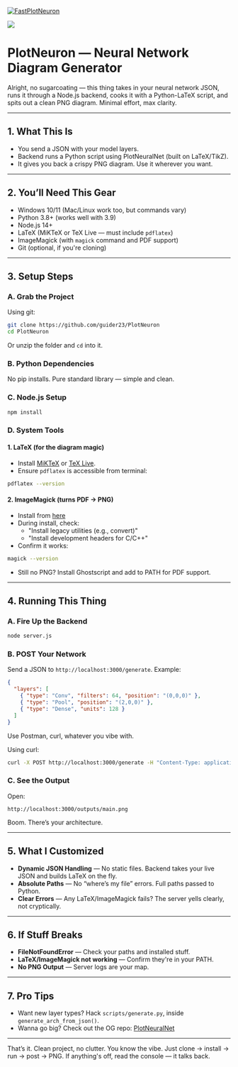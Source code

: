 [![FastPlotNeuron](https://img.shields.io/badge/FastPlotNeuron-8.1×_faster-2ea44f?logo=lightning&logoColor=white)](https://github.com/guider23/FastPlotNeuron)

<img src = https://pouch.jumpshare.com/preview/HBsRUli9DpJ-ZenBh2k3EQD0G-51w-pexQVKrc8B4y6trcltl0uSAjWDrMgE_t-A5JdIQUvkYP1PaJpnakeNZ4knx3lLpIws2nvRDTM6DHs >



# PlotNeuron — Neural Network Diagram Generator

Alright, no sugarcoating — this thing takes in your neural network JSON, runs it through a Node.js backend, cooks it with a Python-LaTeX script, and spits out a clean PNG diagram. Minimal effort, max clarity.

---

## 1. What This Is 

- You send a JSON with your model layers.
- Backend runs a Python script using PlotNeuralNet (built on LaTeX/TikZ).
- It gives you back a crispy PNG diagram. Use it wherever you want.

---

## 2. You’ll Need This Gear

- Windows 10/11 (Mac/Linux work too, but commands vary)
- Python 3.8+ (works well with 3.9)
- Node.js 14+
- LaTeX (MiKTeX or TeX Live — must include `pdflatex`)
- ImageMagick (with `magick` command and PDF support)
- Git (optional, if you're cloning)

---

## 3. Setup Steps

### A. Grab the Project

Using git:
```sh
git clone https://github.com/guider23/PlotNeuron
cd PlotNeuron
```
Or unzip the folder and `cd` into it.

### B. Python Dependencies

No pip installs. Pure standard library — simple and clean.

### C. Node.js Setup
```sh
npm install
```

### D. System Tools

#### 1. LaTeX (for the diagram magic)
- Install [MiKTeX](https://miktex.org/download) or [TeX Live](https://www.tug.org/texlive/).
- Ensure `pdflatex` is accessible from terminal:
```sh
pdflatex --version
```

#### 2. ImageMagick (turns PDF → PNG)
- Install from [here](https://imagemagick.org/script/download.php)
- During install, check:
  - "Install legacy utilities (e.g., convert)"
  - "Install development headers for C/C++"
- Confirm it works:
```sh
magick --version
```
- Still no PNG? Install Ghostscript and add to PATH for PDF support.

---

## 4. Running This Thing

### A. Fire Up the Backend
```sh
node server.js
```

### B. POST Your Network
Send a JSON to `http://localhost:3000/generate`. Example:
```json
{
  "layers": [
    { "type": "Conv", "filters": 64, "position": "(0,0,0)" },
    { "type": "Pool", "position": "(2,0,0)" },
    { "type": "Dense", "units": 128 }
  ]
}
```
Use Postman, curl, whatever you vibe with.

Using curl:
```sh
curl -X POST http://localhost:3000/generate -H "Content-Type: application/json" -d "{\"layers\":[{\"type\":\"Conv\",\"filters\":64,\"position\":\"(0,0,0)\"},{\"type\":\"Pool\",\"position\":\"(2,0,0)\"},{\"type\":\"Dense\",\"units\":128}]}"
```

### C. See the Output
Open:
```
http://localhost:3000/outputs/main.png
```
Boom. There’s your architecture.

---

## 5. What I Customized

- **Dynamic JSON Handling** — No static files. Backend takes your live JSON and builds LaTeX on the fly.
- **Absolute Paths** — No “where’s my file” errors. Full paths passed to Python.
- **Clear Errors** — Any LaTeX/ImageMagick fails? The server yells clearly, not cryptically.

---

## 6. If Stuff Breaks

- **FileNotFoundError** — Check your paths and installed stuff.
- **LaTeX/ImageMagick not working** — Confirm they're in your PATH.
- **No PNG Output** — Server logs are your map.

---

## 7. Pro Tips

- Want new layer types? Hack `scripts/generate.py`, inside `generate_arch_from_json()`.
- Wanna go big? Check out the OG repo: [PlotNeuralNet](https://github.com/HarisIqbal88/PlotNeuralNet)

---

That’s it. Clean project, no clutter. You know the vibe.
Just clone → install → run → post → PNG. 
If anything's off, read the console — it talks back.
